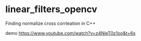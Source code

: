 # linear_filters_opencv
Finding normalize cross corrleation in C++ 

demo https://www.youtube.com/watch?v=z4NieT0z1oo&t=6s

